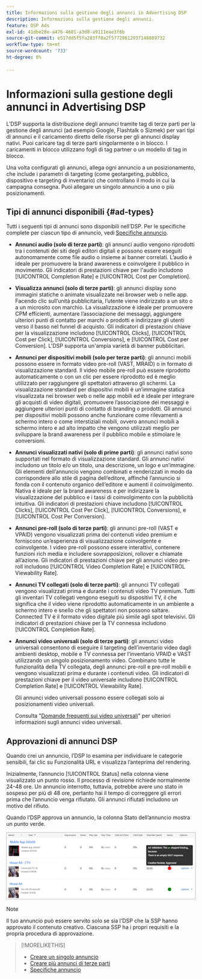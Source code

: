 ```yaml
---
title: Informazioni sulla gestione degli annunci in Advertising DSP
description: Informazioni sulla gestione degli annunci.
feature: DSP Ads
exl-id: 41dbe28e-a476-4601-a3d8-a9111eae3f6b
source-git-commit: e517dd5f5fa283ff8a2f57728612937148889732
workflow-type: tm+mt
source-wordcount: '733'
ht-degree: 0%

---
```


# Informazioni sulla gestione degli annunci in Advertising DSP

<!-- add "The Ads View (Dashboard?)" section -->

L’DSP supporta la distribuzione degli annunci tramite tag di terze parti per la gestione degli annunci (ad esempio Google, Flashtalk o Sizmek) per vari tipi di annunci e il caricamento diretto delle risorse per gli annunci display nativi. Puoi caricare tag di terze parti singolarmente o in blocco. I caricamenti in blocco utilizzano fogli di tag partner o un modello di tag in blocco.

<!-- The bulk upload feature requires you to either a) upload DoubleClick and Flashtalking tag sheets or b) download a template, input your tags into the template, and then re-upload the template. -->
<!-- need a list of all supported third-party ad servers; see file in future-tbd folder -->

Una volta configurati gli annunci, allega ogni annuncio a un posizionamento, che include i parametri di targeting (come geotargeting, pubblico, dispositivo e targeting di inventario) che controllano il modo in cui la campagna consegna. Puoi allegare un singolo annuncio a uno o più posizionamenti.

## Tipi di annunci disponibili {#ad-types}

Tutti i seguenti tipi di annunci sono disponibili nell’DSP. Per le specifiche complete per ciascun tipo di annuncio, vedi [Specifiche annuncio](ad-specs.md).

* **Annunci audio (solo di terze parti)**: gli annunci audio vengono riprodotti tra i contenuti dei siti degli editori digitali e possono essere eseguiti autonomamente come file audio o insieme ai banner correlati. L’audio è ideale per promuovere la brand awareness e coinvolgere il pubblico in movimento. Gli indicatori di prestazioni chiave per l&#39;audio includono [!UICONTROL Completion Rate] e [!UICONTROL Cost per Completion].

* **Visualizza annunci (solo di terze parti)**: gli annunci display sono immagini statiche o animate visualizzate nei browser web o nelle app. Facendo clic sull’unità pubblicitaria, l’utente viene indirizzato a un sito o a un microsito con marchio. La visualizzazione è ideale per promuovere CPM efficienti, aumentare l’associazione dei messaggi, aggiungere ulteriori punti di contatto per marchi o prodotti e indirizzare gli utenti verso il basso nel funnel di acquisto. Gli indicatori di prestazioni chiave per la visualizzazione includono [!UICONTROL Clicks], [!UICONTROL Cost per Click], [!UICONTROL Conversions], e [!UICONTROL Cost per Conversion]. L&#39;DSP supporta un&#39;ampia varietà di banner pubblicitari.

* **Annunci per dispositivi mobili (solo per terze parti)**: gli annunci mobili possono essere in formato video pre-roll (VAST, MRAID) o in formato di visualizzazione standard. Il video mobile pre-roll può essere riprodotto automaticamente o con un clic per essere riprodotto ed è meglio utilizzato per raggiungere gli spettatori attraverso gli schermi. La visualizzazione standard per dispositivi mobili è un’immagine statica visualizzata nei browser web o nelle app mobili ed è ideale per integrare gli acquisti di video digitali, promuovere l’associazione dei messaggi e aggiungere ulteriori punti di contatto di branding o prodotti. Gli annunci per dispositivi mobili possono anche funzionare come rilevamenti a schermo intero o come interstiziali mobili, ovvero annunci mobili a schermo intero e ad alto impatto che vengono utilizzati meglio per sviluppare la brand awareness per il pubblico mobile e stimolare le conversioni.

* **Annunci visualizzati nativi (solo di prime parti)**: gli annunci nativi sono supportati nel formato di visualizzazione standard. Gli annunci nativi includono un titolo e/o un titolo, una descrizione, un logo e un’immagine. Gli elementi dell’annuncio vengono combinati e renderizzati in modo da corrispondere allo stile di pagina dell’editore, affinché l’annuncio si fonda con il contenuto organico dell’editore e aumenti il coinvolgimento. Nativa è ideale per la brand awareness e per indirizzare la visualizzazione del pubblico e i tassi di coinvolgimento con la pubblicità intuitiva. Gli indicatori di prestazioni chiave includono [!UICONTROL Clicks], [!UICONTROL Cost Per Click], [!UICONTROL Conversions], e [!UICONTROL Cost Per Conversion].

* **Annunci pre-roll (solo di terze parti)**: gli annunci pre-roll (VAST e VPAID) vengono visualizzati prima dei contenuti video premium e forniscono un’esperienza di visualizzazione coinvolgente e coinvolgente. I video pre-roll possono essere interattivi, contenere funzioni rich media e includere sovrapposizioni, rollover e chiamate all’azione. Gli indicatori di prestazioni chiave per gli annunci video pre-roll includono [!UICONTROL Video Completion Rate] e [!UICONTROL Viewability Rate].

* **Annunci TV collegati (solo di terze parti)**: gli annunci TV collegati vengono visualizzati prima e durante i contenuti video TV premium. Tutti gli inventari TV collegati vengono eseguiti su dispositivi TV, il che significa che il video viene riprodotto automaticamente in un ambiente a schermo intero e snello che gli spettatori non possono saltare. Connected TV è il formato video digitale più simile agli spot televisivi. Gli indicatori di prestazioni chiave per la TV connessa includono [!UICONTROL Completion Rate].

* **Annunci video universali (solo di terze parti)**: gli annunci video universali consentono di eseguire il targeting dell’inventario video dagli ambienti desktop, mobile e TV connessa per l’inventario VPAID e VAST utilizzando un singolo posizionamento video. Combinano tutte le funzionalità della TV collegata, degli annunci pre-roll e pre-roll mobili e vengono visualizzati prima e durante i contenuti video. Gli indicatori di prestazioni chiave per il video universale includono [!UICONTROL Completion Rate] e [!UICONTROL Viewability Rate].

  Gli annunci video universali possono essere collegati solo ai posizionamenti video universali.

  Consulta &quot;[Domande frequenti sui video universali](/help/dsp/campaign-management/faq-universal-video.md)&quot; per ulteriori informazioni sugli annunci video universali.

## Approvazioni di annunci DSP

Quando crei un annuncio, l’DSP lo esamina per individuare le categorie sensibili, fai clic su Funzionalità URL e visualizza l’anteprima del rendering.

Inizialmente, l’annuncio [!UICONTROL Status] nella colonna viene visualizzato un punto rosso. Il processo di revisione richiede normalmente 24-48 ore. Un annuncio interrotto, tuttavia, potrebbe avere uno stato in sospeso per più di 48 ore, pertanto hai il tempo di correggere gli errori prima che l’annuncio venga rifiutato. Gli annunci rifiutati includono un motivo del rifiuto.

Quando l’DSP approva un annuncio, la colonna Stato dell’annuncio mostra un punto verde.

![indicatore di approvazione in [!UICONTROL Status] colonna](/help/dsp/assets/ad-approval-status.png)

>[!NOTE]
>
>Il tuo annuncio può essere servito solo se sia l&#39;DSP che la SSP hanno approvato il contenuto creativo. Ciascuna SSP ha i propri requisiti e la propria procedura di approvazione.

>[!MORELIKETHIS]
>
>* [Creare un singolo annuncio](ad-create.md)
>* [Creare più annunci di terze parti](ad-create-multiple.md)
>* [Specifiche annuncio](ad-specs.md)
